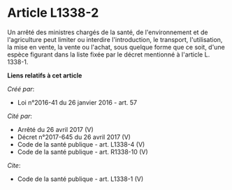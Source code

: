 # Article L1338-2

Un arrêté des ministres chargés de la santé, de l'environnement et de l'agriculture peut limiter ou interdire l'introduction,
le transport, l'utilisation, la mise en vente, la vente ou l'achat, sous quelque forme que ce soit, d'une espèce figurant
dans la liste fixée par le décret mentionné à l'article L. 1338-1.

**Liens relatifs à cet article**

_Créé par_:

  - Loi n°2016-41 du 26 janvier 2016 - art. 57

_Cité par_:

  - Arrêté du 26 avril 2017 (V)
  - Décret n°2017-645 du 26 avril 2017 (V)
  - Code de la santé publique - art. L1338-4 (V)
  - Code de la santé publique - art. R1338-10 (V)

_Cite_:

  - Code de la santé publique - art. L1338-1 (V)
